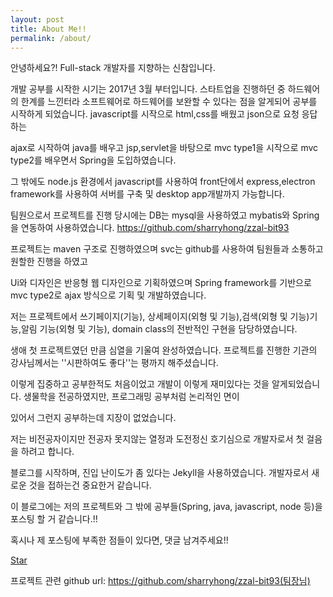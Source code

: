 ```yaml
---
layout: post
title: About Me!!
permalink: /about/
---
```


안녕하세요?! Full-stack 개발자를 지향하는 신참입니다.

개발 공부를 시작한 시기는 2017년 3월 부터입니다. 스타트업을 진행하던 중  하드웨어의 한계를 느낀터라 소프트웨어로 하드웨어를 보완할 수 있다는 점을 알게되어 공부를 시작하게 되었습니다. javascript를 시작으로 html,css를 배웠고 json으로 요청 응답하는

ajax로 시작하여 java를 배우고 jsp,servlet을 바탕으로 mvc type1을 시작으로 mvc type2를 배우면서 Spring을 도입하였습니다.

그 밖에도 node.js 환경에서 javascript를 사용하여 front단에서 express,electron framework를 사용하여 서버를 구축 및 desktop app개발까지 가능합니다.  

팀원으로서 프로젝트를 진행 당시에는 DB는 mysql을 사용하였고 mybatis와 Spring을 연동하여 사용하였습니다.
https://github.com/sharryhong/zzal-bit93

프로젝트는 maven 구조로 진행하였으며 svc는 github를 사용하여 팀원들과 소통하고 원할한 진행을 하였고

Ui와 디자인은 반응형 웹 디자인으로 기획하였으며 Spring framework를 기반으로 mvc type2로 ajax 방식으로 기획 및 개발하였습니다.   

저는 프로젝트에서 쓰기페이지(기능), 상세페이지(외형 및 기능),검색(외형 및 기능)기능,알림 기능(외형 및 기능), domain class의 전반적인 구현을 담당하였습니다.

생애 첫 프로젝트였던 만큼 심열을 기울여 완성하였습니다. 프로젝트를 진행한 기관의 강사님께서는 ''시판하여도 좋다''는 평까지 해주셨습니다.

이렇게 집중하고 공부한적도 처음이었고 개발이 이렇게 재미있다는 것을 알게되었습니다. 생물학을 전공하였지만, 프로그래밍 공부처럼 논리적인 면이

있어서 그런지 공부하는데 지장이 없었습니다.

저는 비전공자이지만 전공자 못지않는 열정과 도전정신 호기심으로 개발자로서 첫 걸음을 하려고 합니다.  

블로그를 시작하며, 진입 난이도가 좀 있다는 Jekyll을 사용하였습니다. 개발자로서 새로운 것을 접하는건 중요한거 같습니다.

이 블로그에는 저의 프로젝트와 그 밖에 공부들(Spring, java, javascript, node 등)을 포스팅 할 거 같습니다.!!

혹시나 제 포스팅에 부족한 점들이 있다면, 댓글 남겨주세요!!




<a class="github-button" href="https://github.com/SinYongJu/SinYongJu.github.io" data-style="mega" data-count-href="/sharu725/krishna/stargazers" data-count-api="/repos/sharu725/krishna#stargazers_count" data-count-aria-label="# stargazers on GitHub" aria-label="Star sharu725/krishna on GitHub">Star</a>
<script async defer src="https://buttons.github.io/buttons.js"></script>

프로젝트 관련 github url: https://github.com/sharryhong/zzal-bit93(팀장님)
